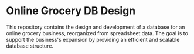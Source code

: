 # Online Grocery DB Design

This repository contains the design and development of a database for an online grocery business, reorganized from spreadsheet data. The goal is to support the business's expansion by providing an efficient and scalable database structure.

